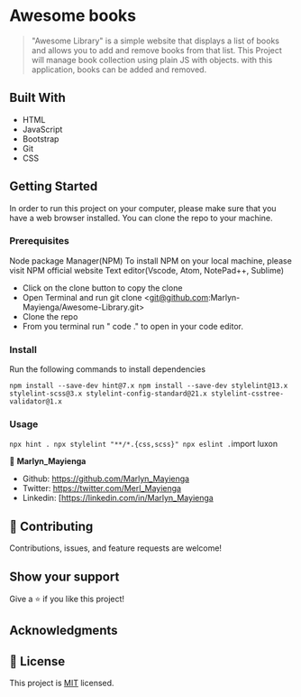 # Awesome books

>"Awesome Library" is a simple website that displays a list of books and allows you to add and remove books from that list. 
This Project will manage book collection using plain JS with objects. with this application, books can be added and removed.

## Built With

- HTML
- JavaScript
- Bootstrap
- Git
- CSS

## Getting Started

In order to run this project on your computer, please make sure that you have a web browser installed. You can clone the repo to your machine.

### Prerequisites
Node package Manager(NPM)
To install NPM on your local machine, please visit NPM official website
Text editor(Vscode, Atom, NotePad++, Sublime)

- Click on the clone button to copy the clone
- Open Terminal and run git clone <git@github.com:Marlyn-Mayienga/Awesome-Library.git>
- Clone the repo
- From you terminal run " code ." to open in your code editor.

### Install
Run the following commands to install dependencies

`
npm install --save-dev hint@7.x
npm install --save-dev stylelint@13.x stylelint-scss@3.x stylelint-config-standard@21.x stylelint-csstree-validator@1.x
`
### Usage
`
npx hint .
npx stylelint "**/*.{css,scss}"
npx eslint .
`import luxon 

👤 **Marlyn_Mayienga**

- Github: https://github.com/Marlyn_Mayienga
- Twitter: https://twitter.com/Merl_Mayienga
- Linkedin: [https://linkedin.com/in/Marlyn_Mayienga

## 🤝 Contributing

Contributions, issues, and feature requests are welcome!
## Show your support

Give a ⭐️ if you like this project!

## Acknowledgments


## 📝 License

This project is [MIT](./MIT.md) licensed.